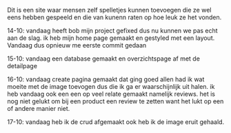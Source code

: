 Dit is een site waar mensen zelf spelletjes kunnen toevoegen die ze wel eens hebben gespeeld en die van kunenn raten op hoe leuk ze het vonden. 

14-10:
vandaag heeft bob mijn project gefixed dus nu kunnen we pas echt aan de slag.
ik heb mijn home page gemaakt en gestyled met een layout. Vandaag dus opnieuw me eerste commit gedaan 

15-10:
vandaag een database gemaakt en overzichtspage af met de detailpage 

16-10: 
vandaag create pagina gemaakt dat ging goed allen had ik wat moeite met de image toevogen dus 
die ik ga er waarschijnlijk uit halen. ik heb vandaag ook een een op veel relate gemaakt namelijk 
reviews. het is nog niet gelukt om bij een product een review te zetten want het lukt op een of andere manier niet.


17-10:
vandaag heb ik de crud afgemaakt ook heb ik de image eruit gehaald.
